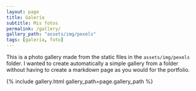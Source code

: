 ```yaml
---
layout: page
title: Galería
subtitle: Mis fotos
permalink: /gallery/
gallery_path: "assets/img/pexels"
tags: [galería, foto]
---
```


This is a photo gallery made from the static files in the `assets/img/pexels` folder.
I wanted to create automatically a simple gallery from a folder without having to create a markdown page as you would for the portfolio.


{% include gallery.html gallery_path=page.gallery_path %}
